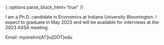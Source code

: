 {::options parse_block_html="true" /}



I am a Ph.D. candidate in Economics at Indiana University Bloomington. I expect to graduate in May 2023 and will be available for interviews at the 2023 ASSA meeting.

Email: myonshin[AT]iu[DOT]edu


